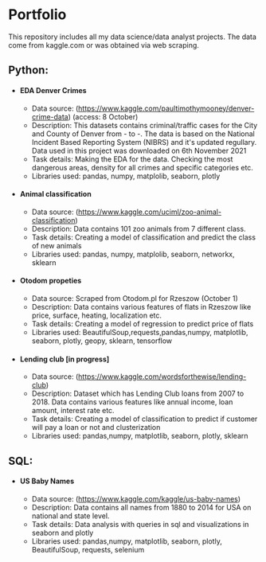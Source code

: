 # Portfolio 
This repository includes all my data science/data analyst projects. The data come from kaggle.com or was obtained via web scraping.

## Python:
- #### EDA Denver Crimes
  - Data source: (https://www.kaggle.com/paultimothymooney/denver-crime-data) (access: 8 October)
  - Description: This datasets contains criminal/traffic cases for the City and County of Denver from - to -. The data is based on the National Incident Based Reporting System (NIBRS) and it's updated regullary. Data used in this project was downloaded on 6th November 2021
  - Task details: Making the EDA for the data. Checking the most dangerous areas, density for all crimes and specific categories etc.
  - Libraries used: pandas, numpy, matplolib, seaborn, plotly
- #### Animal classification
  - Data source: (https://www.kaggle.com/uciml/zoo-animal-classification)
  - Description: Data contains 101 zoo animals from 7 different class.
  - Task details: Creating a model of classification and predict the class of new animals
  - Libraries used: pandas, numpy, matplolib, seaborn, networkx, sklearn
- #### Otodom propeties
  - Data source: Scraped from Otodom.pl for Rzeszow (October 1)
  - Description: Data contains various features of flats in Rzeszow like price, surface, heating, localization etc.
  - Task details: Creating a model of regression to predict price of flats
  - Libraries used: BeautifulSoup,requests,pandas,numpy, matplotlib, seaborn, plotly, geopy, sklearn, tensorflow
- #### Lending club [in progress]
  - Data source: (https://www.kaggle.com/wordsforthewise/lending-club)
  - Description: Dataset which has Lending Club loans from 2007 to 2018. Data contains various features like annual income, loan amount, interest rate etc.
  - Task details: Creating a model of classification to predict if customer will pay a loan or not and clusterization
  - Libraries used: pandas,numpy, matplotlib, seaborn, plotly, sklearn
  
## SQL:
- #### US Baby Names
  - Data source: (https://www.kaggle.com/kaggle/us-baby-names)
  - Description: Data contains all names from 1880 to 2014 for USA on national and state level.
  - Task details: Data analysis with queries in sql and visualizations in seaborn and plotly
  - Libraries used: pandas,numpy, matplotlib, seaborn, plotly, BeautifulSoup, requests, selenium
